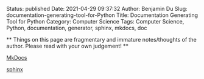 Status: published
Date: 2021-04-29 09:37:32
Author: Benjamin Du
Slug: documentation-generating-tool-for-Python
Title: Documentation Generating Tool for Python
Category: Computer Science
Tags: Computer Science, Python, documentation, generator, sphinx, mkdocs, doc

**
Things on this page are fragmentary and immature notes/thoughts of the author.
Please read with your own judgement!
**

[MkDocs](https://www.mkdocs.org/)

[sphinx](http://www.legendu.net/misc/blog/write-documentation-for-python-packages-using-sphinx/)